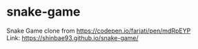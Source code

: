 # snake-game
Snake Game
clone from https://codepen.io/fariati/pen/mdRpEYP           
Link: https://shinbae93.github.io/snake-game/
